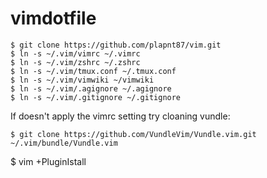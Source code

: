 # vimdotfile

```
$ git clone https://github.com/plapnt87/vim.git
$ ln -s ~/.vim/vimrc ~/.vimrc
$ ln -s ~/.vim/zshrc ~/.zshrc
$ ln -s ~/.vim/tmux.conf ~/.tmux.conf
$ ln -s ~/.vim/vimwiki ~/vimwiki
$ ln -s ~/.vim/.agignore ~/.agignore
$ ln -s ~/.vim/.gitignore ~/.gitignore

```
If doesn't apply the vimrc setting try cloaning vundle:
```
$ git clone https://github.com/VundleVim/Vundle.vim.git ~/.vim/bundle/Vundle.vim
```
$ vim +PluginIstall
